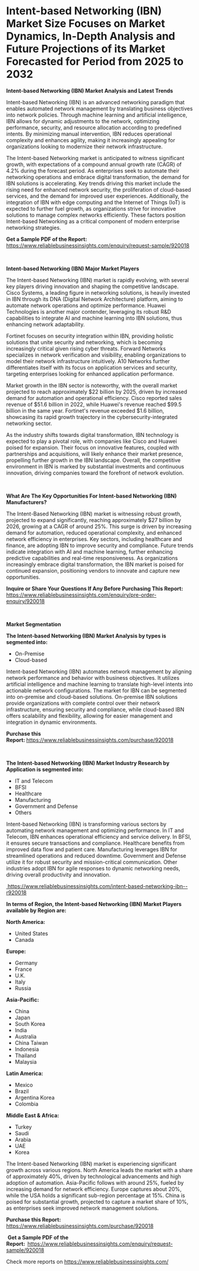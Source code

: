 <p><h1>Intent-based Networking (IBN) Market Size Focuses on Market Dynamics, In-Depth Analysis and Future Projections of its Market Forecasted for Period from 2025 to 2032</h1></p><p><strong>Intent-based Networking (IBN) Market Analysis and Latest Trends</strong></p>
<p><p>Intent-based Networking (IBN) is an advanced networking paradigm that enables automated network management by translating business objectives into network policies. Through machine learning and artificial intelligence, IBN allows for dynamic adjustments to the network, optimizing performance, security, and resource allocation according to predefined intents. By minimizing manual intervention, IBN reduces operational complexity and enhances agility, making it increasingly appealing for organizations looking to modernize their network infrastructure.</p><p>The Intent-based Networking market is anticipated to witness significant growth, with expectations of a compound annual growth rate (CAGR) of 4.2% during the forecast period. As enterprises seek to automate their networking operations and embrace digital transformation, the demand for IBN solutions is accelerating. Key trends driving this market include the rising need for enhanced network security, the proliferation of cloud-based services, and the demand for improved user experiences. Additionally, the integration of IBN with edge computing and the Internet of Things (IoT) is expected to further fuel growth, as organizations strive for innovative solutions to manage complex networks efficiently. These factors position Intent-based Networking as a critical component of modern enterprise networking strategies.</p></p>
<p><strong>Get a Sample PDF of the Report:&nbsp;</strong> <a href="https://www.reliablebusinessinsights.com/enquiry/request-sample/920018?utm_campaign=3288&utm_medium=2&utm_source=Github&utm_content=ia&utm_term=11032025&utm_id=intent-based-networking-ibn">https://www.reliablebusinessinsights.com/enquiry/request-sample/920018</a></p>
<p>&nbsp;</p>
<p><strong>Intent-based Networking (IBN) Major Market Players</strong></p>
<p><p>The Intent-based Networking (IBN) market is rapidly evolving, with several key players driving innovation and shaping the competitive landscape. Cisco Systems, a leading figure in networking solutions, is heavily invested in IBN through its DNA (Digital Network Architecture) platform, aiming to automate network operations and optimize performance. Huawei Technologies is another major contender, leveraging its robust R&D capabilities to integrate AI and machine learning into IBN solutions, thus enhancing network adaptability.</p><p>Fortinet focuses on security integration within IBN, providing holistic solutions that unite security and networking, which is becoming increasingly critical given rising cyber threats. Forward Networks specializes in network verification and visibility, enabling organizations to model their network infrastructure intuitively. A10 Networks further differentiates itself with its focus on application services and security, targeting enterprises looking for enhanced application performance.</p><p>Market growth in the IBN sector is noteworthy, with the overall market projected to reach approximately $22 billion by 2025, driven by increased demand for automation and operational efficiency. Cisco reported sales revenue of $51.6 billion in 2022, while Huawei's revenue reached $99.5 billion in the same year. Fortinet's revenue exceeded $1.6 billion, showcasing its rapid growth trajectory in the cybersecurity-integrated networking sector.</p><p>As the industry shifts towards digital transformation, IBN technology is expected to play a pivotal role, with companies like Cisco and Huawei poised for expansion. Their focus on innovative features, coupled with partnerships and acquisitions, will likely enhance their market presence, propelling further growth in the IBN landscape. Overall, the competitive environment in IBN is marked by substantial investments and continuous innovation, driving companies toward the forefront of network evolution.</p></p>
<p>&nbsp;</p>
<p><strong>What Are The Key Opportunities For Intent-based Networking (IBN) Manufacturers?</strong></p>
<p><p>The Intent-Based Networking (IBN) market is witnessing robust growth, projected to expand significantly, reaching approximately $27 billion by 2026, growing at a CAGR of around 25%. This surge is driven by increasing demand for automation, reduced operational complexity, and enhanced network efficiency in enterprises. Key sectors, including healthcare and finance, are adopting IBN to improve security and compliance. Future trends indicate integration with AI and machine learning, further enhancing predictive capabilities and real-time responsiveness. As organizations increasingly embrace digital transformation, the IBN market is poised for continued expansion, positioning vendors to innovate and capture new opportunities.</p></p>
<p><strong>Inquire or Share Your Questions If Any Before Purchasing This Report:</strong> <a href="https://www.reliablebusinessinsights.com/enquiry/pre-order-enquiry/920018?utm_campaign=3288&utm_medium=2&utm_source=Github&utm_content=ia&utm_term=11032025&utm_id=intent-based-networking-ibn">https://www.reliablebusinessinsights.com/enquiry/pre-order-enquiry/920018</a></p>
<p>&nbsp;</p>
<p><strong>Market Segmentation</strong></p>
<p><strong>The Intent-based Networking (IBN) Market Analysis by types is segmented into:</strong></p>
<p><ul><li>On-Premise</li><li>Cloud-based</li></ul></p>
<p><p>Intent-based Networking (IBN) automates network management by aligning network performance and behavior with business objectives. It utilizes artificial intelligence and machine learning to translate high-level intents into actionable network configurations. The market for IBN can be segmented into on-premise and cloud-based solutions. On-premise IBN solutions provide organizations with complete control over their network infrastructure, ensuring security and compliance, while cloud-based IBN offers scalability and flexibility, allowing for easier management and integration in dynamic environments.</p></p>
<p><strong>Purchase this Report:&nbsp;</strong><a href="https://www.reliablebusinessinsights.com/purchase/920018?utm_campaign=3288&utm_medium=2&utm_source=Github&utm_content=ia&utm_term=11032025&utm_id=intent-based-networking-ibn">https://www.reliablebusinessinsights.com/purchase/920018</a></p>
<p>&nbsp;</p>
<p><strong>The Intent-based Networking (IBN) Market Industry Research by Application is segmented into:</strong></p>
<p><ul><li>IT and Telecom</li><li>BFSI</li><li>Healthcare</li><li>Manufacturing</li><li>Government and Defense</li><li>Others</li></ul></p>
<p><p>Intent-based Networking (IBN) is transforming various sectors by automating network management and optimizing performance. In IT and Telecom, IBN enhances operational efficiency and service delivery. In BFSI, it ensures secure transactions and compliance. Healthcare benefits from improved data flow and patient care. Manufacturing leverages IBN for streamlined operations and reduced downtime. Government and Defense utilize it for robust security and mission-critical communication. Other industries adopt IBN for agile responses to dynamic networking needs, driving overall productivity and innovation.</p></p>
<p><a href="https://www.reliablebusinessinsights.com/intent-based-networking-ibn--r920018?utm_campaign=3288&utm_medium=2&utm_source=Github&utm_content=ia&utm_term=11032025&utm_id=intent-based-networking-ibn">&nbsp;https://www.reliablebusinessinsights.com/intent-based-networking-ibn--r920018</a></p>
<p><strong>In terms of Region, the Intent-based Networking (IBN) Market Players available by Region are:</strong></p>
<p>
    <p> <strong> North America: </strong>
        <ul>
            <li>United States</li>
            <li>Canada</li>
        </ul>
        </p> 
    <p> <strong> Europe: </strong>
        <ul>
            <li>Germany</li>
            <li>France</li>
            <li>U.K.</li>
            <li>Italy</li>
            <li>Russia</li>
        </ul>
        </p> 
    <p> <strong> Asia-Pacific: </strong>
        <ul>
            <li>China</li>
            <li>Japan</li>
            <li>South Korea</li>
            <li>India</li>
            <li>Australia</li>
            <li>China Taiwan</li>
            <li>Indonesia</li>
            <li>Thailand</li>
            <li>Malaysia</li>
        </ul>
        </p> 
    <p> <strong> Latin America: </strong>
        <ul>
            <li>Mexico</li>
            <li>Brazil</li>
            <li>Argentina Korea</li>
            <li>Colombia</li>
        </ul>
        </p> 
    <p> <strong> Middle East & Africa: </strong>
        <ul>
            <li>Turkey</li>
            <li>Saudi</li>
            <li>Arabia</li>
            <li>UAE</li>
            <li>Korea</li>
        </ul>
    </p>
    </p>
<p><p>The Intent-based Networking (IBN) market is experiencing significant growth across various regions. North America leads the market with a share of approximately 40%, driven by technological advancements and high adoption of automation. Asia-Pacific follows with around 25%, fueled by increasing demand for network efficiency. Europe captures about 20%, while the USA holds a significant sub-region percentage at 15%. China is poised for substantial growth, projected to capture a market share of 10%, as enterprises seek improved network management solutions.</p></p>
<p><strong>Purchase this Report: </strong><a href="https://www.reliablebusinessinsights.com/purchase/920018?utm_campaign=3288&utm_medium=2&utm_source=Github&utm_content=ia&utm_term=11032025&utm_id=intent-based-networking-ibn">https://www.reliablebusinessinsights.com/purchase/920018</a></p>
<p>&nbsp;<strong>Get a Sample PDF of the Report:&nbsp;&nbsp;</strong><a href="https://www.reliablebusinessinsights.com/enquiry/request-sample/920018?utm_campaign=3288&utm_medium=2&utm_source=Github&utm_content=ia&utm_term=11032025&utm_id=intent-based-networking-ibn">https://www.reliablebusinessinsights.com/enquiry/request-sample/920018</a></p>
<p><strong></strong></p>
<p>Check more reports on <a href="https://www.reliablebusinessinsights.com/?utm_campaign=3288&utm_medium=2&utm_source=Github&utm_content=ia&utm_term=11032025&utm_id=intent-based-networking-ibn">https://www.reliablebusinessinsights.com/</a></p>